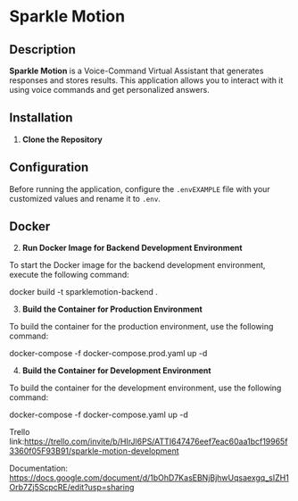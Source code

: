 # Sparkle Motion


## Description

**Sparkle Motion** is a Voice-Command Virtual Assistant that generates responses and stores results. This application allows you to interact with it using voice commands and get personalized answers.

## Installation

1. **Clone the Repository**

## Configuration

Before running the application, configure the `.envEXAMPLE` file with your customized values and rename it to `.env`.

## Docker

2. **Run Docker Image for Backend Development Environment**

To start the Docker image for the backend development environment, execute the following command:

docker build -t sparklemotion-backend . 

3. **Build the Container for Production Environment**

To build the container for the production environment, use the following command:

docker-compose -f docker-compose.prod.yaml up -d

4. **Build the Container for Development Environment**

To build the container for the development environment, use the following command:

docker-compose -f docker-compose.yaml up -d   

Trello link:https://trello.com/invite/b/HIrJl6PS/ATTI647476eef7eac60aa1bcf19965f3360f05F93B91/sparkle-motion-development

Documentation: https://docs.google.com/document/d/1bOhD7KasEBNjBjhwUqsaexgq_sIZH1Orb7Zj5ScpcRE/edit?usp=sharing


